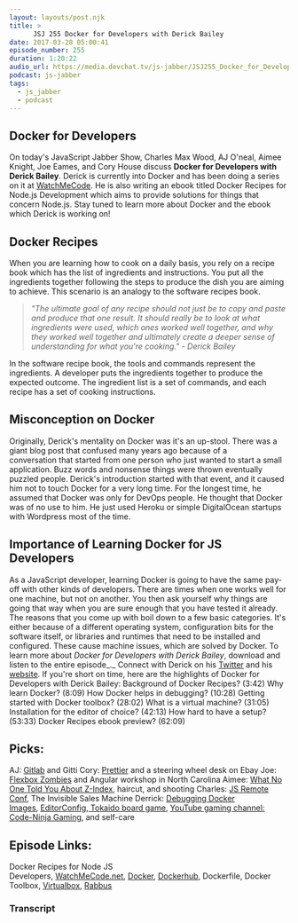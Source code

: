 ```yaml
---
layout: layouts/post.njk
title: >
      JSJ 255 Docker for Developers with Derick Bailey
date: 2017-03-28 05:00:41
episode_number: 255
duration: 1:20:22
audio_url: https://media.devchat.tv/js-jabber/JSJ255_Docker_for_Developers_with_Derick_Bailey.mp3
podcast: js-jabber
tags: 
  - js_jabber
  - podcast
---
```


## Docker for Developers
On today's JavaScript Jabber Show, Charles Max Wood, AJ O'neal, Aimee Knight, Joe Eames, and Cory House discuss **Docker for Developers with Derick Bailey**. Derick is currently into Docker and has been doing a series on it at [WatchMeCode](https://sub.watchmecode.net/). He is also writing an ebook titled Docker Recipes for Node.js Development which aims to provide solutions for things that concern Node.js. Stay tuned to learn more about Docker and the ebook which Derick&nbsp;is working on!
## Docker Recipes
When you are learning how to cook on a daily basis, you rely on a recipe book which has the list of ingredients and instructions. You put all the ingredients together following the steps to produce the dish you are aiming to achieve. This scenario is an analogy to the software recipes book.

> _"The ultimate goal of any recipe should not just be to copy and paste and produce that one result. It should really be to look at what ingredients were used, which ones worked well together, and why they worked well together and ultimately create a deeper sense of understanding for what you're cooking." - Derick Bailey_

In the software recipe book, the tools and commands represent the ingredients. A developer puts the ingredients together to produce the expected outcome. The ingredient list is a set of commands, and each recipe has a set of cooking instructions.
## Misconception on Docker
Originally, Derick's mentality on Docker was it's an up-stool. There was a giant blog post that confused many years ago because of a conversation&nbsp;that started from one person who just wanted to start a small application. Buzz words and nonsense things were thrown eventually puzzled people. Derick's introduction started with that event, and it caused him not to touch Docker for a very long time. For the longest time, he assumed that Docker was only for DevOps people. He thought that Docker was of no use to him. He just used Heroku or simple DigitalOcean startups with Wordpress most of the time.
## Importance of Learning Docker for JS Developers
As a JavaScript developer, learning Docker is going to have the same pay-off with other kinds of developers. There are times when one works well for one machine, but not on another. You then ask yourself why things are going that way when you are sure enough that you have tested it already. The reasons that you come up with boil down to a few basic categories. It's either because of a different operating system, configuration bits for the software itself, or libraries and runtimes that need to be installed and configured. These cause machine issues, which are solved by Docker. To learn more about _Docker for Developers&nbsp;with Derick Bailey_, download and listen to&nbsp;the entire episode_._ Connect with Derick on his&nbsp;[Twitter](https://twitter.com/derickbailey?lang=en)&nbsp;and his [website](https://derickbailey.com/about/). If you're short on time, here are the highlights of Docker for Developers with Derick Bailey: Background of Docker Recipes? (3:42) Why learn Docker? (8:09) How Docker helps in debugging? (10:28) Getting started with Docker toolbox? (28:02) What is a virtual machine? (31:05) Installation for the&nbsp;editor of choice? (42:13) How hard to have a setup? (53:33) Docker Recipes&nbsp;ebook preview? (62:09)
## Picks:
AJ: [Gitlab](https://about.gitlab.com/)&nbsp;and Gitti Cory: [Prettier](https://marketplace.visualstudio.com/items?itemName=esbenp.prettier-vscode)&nbsp;and a steering wheel desk on Ebay Joe: [Flexbox Zombies](http://flexboxzombies.com/p/flexbox-zombies)&nbsp;and Angular workshop in North Carolina Aimee: [What No One Told You About Z-Index](https://philipwalton.com/articles/what-no-one-told-you-about-z-index/), haircut, and shooting Charles: [JS Remote Conf](https://devchat.tv/conferences/js-remote-conf-2017), The Invisible Sales Machine Derrick:&nbsp;[Debugging Docker Images](https://sub.watchmecode.net/debugging-docker-images),&nbsp;[EditorConfig](http://editorconfig.org/),[&nbsp;Tokaido board game](https://www.amazon.com/Passport-Game-Studios-FNF001-Tokaido/dp/B00ADNLT8G/), [YouTube gaming channel: Code-Ninja Gaming](https://www.youtube.com/channel/UC7BrMgs_sQAqAuWUwMalr9A), and self-care
## Episode Links:
Docker Recipes for Node JS Developers,&nbsp;[WatchMeCode.net](https://sub.watchmecode.net/),&nbsp;[Docker](http://docker.com),&nbsp;[Dockerhub](https://hub.docker.com/),&nbsp;Dockerfile,&nbsp;Docker Toolbox,&nbsp;[Virtualbox](https://www.virtualbox.org/),&nbsp;[Rabbus](https://github.com/derickbailey/rabbus)

### Transcript



